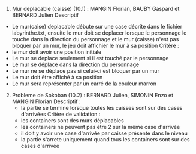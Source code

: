 1. Mur deplacable (caisse) (10.1) : MANGIN Florian, BAUBY Gaspard et BERNARD Julien
Descriptif
  - Le mur(caise) deplacable débute sur une case décrite dans le fichier labyrinthe.txt, ensuite le mur doit se deplacer
    lorsque le personnage le touche dans la direction du personnage et le mur (caisse) n'est pas bloquer par un mur, 
    le jeu doit affichier le mur à sa position
Critère : 
  - le mur doit avoir une position initiale
  - Le mur se deplace seulement si il est touché par le personnage
  - Le mur se déplace dans la direction du personnage
  - Le mur ne se déplace pas si celui-ci est bloquer par un mur
  - Le mur doit être affiché à sa position
  - Le mur sera représenter par un carré de la couleur marron




2. Probleme de Sokoban (10.2) : BERNARD Julien, SIMONIN Enzo et MANGIN Florian
Descriptif : 
    - la partie se termine lorsque toutes les caisses sont sur des cases d'arrivées
Critère de validation : 
    - les containers sont des murs déplacables
    - les containers ne peuvent pas être 2 sur la même case d'arrivée 
    - il doit y avoir une case d'arrivée par caisse présente dans le niveau
    - la partie s'arrete uniquement quand tous les containers sont sur des cases d'arrivée


